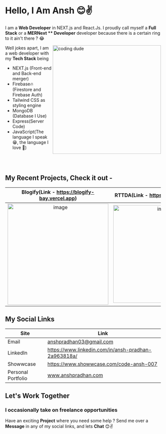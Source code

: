 # Hello, I Am Ansh 😊✌️

I am a **Web Developer** in NEXT.js and React.Js. I proudly call myself a **Full Stack**  or a **MERNext ** Developer** developer because there is a certain ring to it ain't there ? 😂

<img src="https://user-images.githubusercontent.com/106673696/222108786-b80b8303-e032-4db3-a756-ae879fd8f857.gif" width="350" alt="coding dude" align="right">

  Well jokes apart, I am a web developer with my **Tech Stack** being 
- NEXT.js (Front-end and Back-end merger)        
- Firebase🔥(Firestore and Firebase Auth)                                     
- Tailwind CSS as styling engine
- MongoDB (Database I Use)
- Express(Server Code)
- JavaScript(The language I speak 😁, the language I love 💖)

<br>
<br>

## My Recent Projects, Check it out -

  Blogify(Link - https://blogify-bay.vercel.app)|  RTTDA(Link - https://rttda.vercel.app/)
:-------------------------:|:-------------------------:
<img width="326" alt="image" src="https://user-images.githubusercontent.com/106673696/222103008-b0534c34-93fa-4a3a-9287-5dfe9a9309ab.png"> | <img width="315" alt="image" src="https://user-images.githubusercontent.com/106673696/222105542-0da5797c-8aeb-40e9-96e0-801bd3184875.png">

## My Social Links 
|Site| Link |
|--|--|
|Email|anshpradhan03@gmail.com|
| LinkedIn    | https://www.linkedin.com/in/ansh-pradhan-2a963818a/ |
|Showwcase |https://www.showwcase.com/code-ansh-007|
|Personal Portfolio| www.anshpradhan.com

## Let's Work Together 

### I occasionally take on freelance opportunities
Have an exciting **Project** where you need some help ?
Send me over a **Message** in any of my social links, and lets **Chat** 😊✌️


